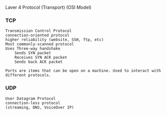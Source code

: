 Laver 4 Protocol (Transport) (OSI Model)

### TCP

	Transmission Control Protocol
	connection-oriented protocol
	higher reliability (website, SSH, ftp, etc)
	Most commonly-scanned protocol
	Uses Three-way handshake
		Sends SYN packet
		Receives SYN ACK packet
		Sends back ACK packet

	Ports are items that can be open on a machine. Used to interact with different protocols.



### UDP

	User Datagram Protocol
	connection-less protocol
	(streaming, DNS, VoiceOver IP)

